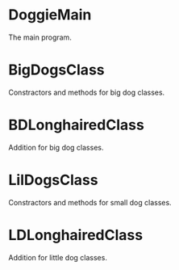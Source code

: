 # DoggieMain

The main program.

# BigDogsClass

Constractors and methods for big dog classes.

# BDLonghairedClass

Addition for big dog classes.

# LilDogsClass

Constractors and methods for small dog classes.

# LDLonghairedClass

Addition for little dog classes.